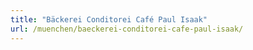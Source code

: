 ```yaml
---
title: "Bäckerei Conditorei Café Paul Isaak"
url: /muenchen/baeckerei-conditorei-cafe-paul-isaak/
---
```

